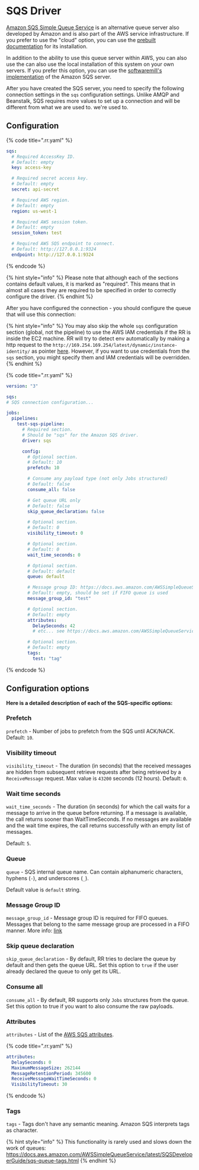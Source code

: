 # SQS Driver

[Amazon SQS Simple Queue Service](https://aws.amazon.com/sqs/) is an alternative
queue server also developed by Amazon and is also part of the AWS
service infrastructure. If you prefer to use the "cloud" option, you can use the
[prebuilt documentation](https://docs.aws.amazon.com/AWSSimpleQueueService/latest/SQSDeveloperGuide/sqs-configuring.html)
for its installation.

In addition to the ability to use this queue server within AWS, you can also use the
can also use the local installation of this system on your own servers. If you prefer
this option, you can use the [softwaremill's implementation](https://github.com/softwaremill/elasticmq)
of the Amazon SQS server.

After you have created the SQS server, you need to specify the following
connection settings in the `sqs` configuration settings. Unlike AMQP and Beanstalk,
SQS requires more values to set up a connection and will be different from what we are used to.
we're used to.

## Configuration

{% code title=".rr.yaml" %}

```yaml
sqs:
  # Required AccessKey ID.
  # Default: empty
  key: access-key

  # Required secret access key.
  # Default: empty
  secret: api-secret

  # Required AWS region.
  # Default: empty
  region: us-west-1

  # Required AWS session token.
  # Default: empty
  session_token: test

  # Required AWS SQS endpoint to connect.
  # Default: http://127.0.0.1:9324
  endpoint: http://127.0.0.1:9324
```

{% endcode %}

{% hint style="info" %}
Please note that although each of the sections contains default values, it is marked as "required". This means that in
almost all cases they are required to be specified in order to correctly configure the driver.
{% endhint %}

After you have configured the connection - you should configure the queue that will use this connection:

{% hint style="info" %}
You may also skip the whole `sqs` configuration section (global, not the pipeline) to use the AWS IAM credentials if
the RR is inside the EC2 machine. RR will try to detect env automatically by making a http request to
the `http://169.254.169.254/latest/dynamic/instance-identity/` as
pointer [here](https://docs.aws.amazon.com/AWSEC2/latest/UserGuide/identify_ec2_instances.html).
However, if you want to use credentials from the `sqs` section, you might specify them and IAM credentials will be overridden.
{% endhint %}

{% code title=".rr.yaml" %}

```yaml
version: "3"

sqs:
# SQS connection configuration...

jobs:
  pipelines:
    test-sqs-pipeline:
      # Required section.
      # Should be "sqs" for the Amazon SQS driver.
      driver: sqs

      config:
        # Optional section.
        # Default: 10
        prefetch: 10

        # Consume any payload type (not only Jobs structured)
        # Default: false
        consume_all: false

        # Get queue URL only
        # Default: false
        skip_queue_declaration: false

        # Optional section.
        # Default: 0
        visibility_timeout: 0

        # Optional section.
        # Default: 0
        wait_time_seconds: 0

        # Optional section.
        # Default: default
        queue: default

        # Message group ID: https://docs.aws.amazon.com/AWSSimpleQueueService/latest/APIReference/API_SendMessage.html#SQS-SendMessage-request-MessageGroupId
        # Default: empty, should be set if FIFO queue is used
        message_group_id: "test"

        # Optional section.
        # Default: empty
        attributes:
          DelaySeconds: 42
          # etc... see https://docs.aws.amazon.com/AWSSimpleQueueService/latest/APIReference/API_SetQueueAttributes.html

        # Optional section.
        # Default: empty
        tags:
          test: "tag"
```

{% endcode %}

## Configuration options

**Here is a detailed description of each of the SQS-specific options:**

### Prefetch

`prefetch` - Number of jobs to prefetch from the SQS until ACK/NACK.
Default: `10`.

### Visibility timeout

`visibility_timeout` - The duration (in seconds) that the received messages are hidden from subsequent retrieve requests
after being retrieved by a `ReceiveMessage` request. Max value is `43200` seconds (12 hours). Default: `0`.

### Wait time seconds

`wait_time_seconds` - The duration (in seconds) for which the call waits for a message to arrive in the queue before
returning. If a message is available, the call returns sooner than WaitTimeSeconds. If no messages are available and the
wait time expires, the call returns successfully with an empty list of messages.

Default: `5`.

### Queue

`queue` - SQS internal queue name. Can contain alphanumeric characters, hyphens (`-`), and underscores (`_`).

Default value is `default` string.

### Message Group ID

`message_group_id` - Message group ID is required for FIFO queues. Messages that belong to the same message group are processed in a FIFO manner.
More info: [link](https://docs.aws.amazon.com/AWSSimpleQueueService/latest/APIReference/API_SendMessage.html#SQS-SendMessage-request-MessageGroupId)

### Skip queue declaration

`skip_queue_declaration` - By default, RR tries to declare the queue by default and then gets the queue URL. Set this
option to `true` if the user already declared the queue to only get its URL.

### Consume all

`consume_all` - By default, RR supports only `Jobs` structures from the queue. Set this option to true if you want to
also consume the raw payloads.

### Attributes

`attributes` - List of
the [AWS SQS attributes](https://docs.aws.amazon.com/AWSSimpleQueueService/latest/APIReference/API_SetQueueAttributes.html).

{% code title=".rr.yaml" %}

```yaml
attributes:
  DelaySeconds: 0
  MaximumMessageSize: 262144
  MessageRetentionPeriod: 345600
  ReceiveMessageWaitTimeSeconds: 0
  VisibilityTimeout: 30
```

{% endcode %}

### Tags

`tags` - Tags don't have any semantic meaning. Amazon SQS interprets tags as character.

{% hint style="info" %}
This functionality is rarely used and slows down the work of
queues: https://docs.aws.amazon.com/AWSSimpleQueueService/latest/SQSDeveloperGuide/sqs-queue-tags.html
{% endhint %}
